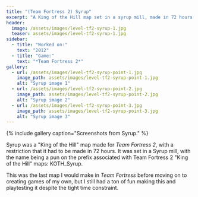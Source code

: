 ```yaml
---
title: "(Team Fortress 2) Syrup"
excerpt: "A King of the Hill map set in a syrup mill, made in 72 hours."
header:
  image: /assets/images/level-tf2-syrup-1.jpg
  teaser: assets/images/level-tf2-syrup-1.jpg
sidebar:
  - title: "Worked on:"
    text: "2012"
  - title: "Game:"
    text: "*Team Fortress 2*"
gallery:
  - url: /assets/images/level-tf2-syrup-point-1.jpg
    image_path: assets/images/level-tf2-syrup-point-1.jpg
    alt: "Syrup image 1"
  - url: /assets/images/level-tf2-syrup-point-2.jpg
    image_path: assets/images/level-tf2-syrup-point-2.jpg
    alt: "Syrup image 2"
  - url: /assets/images/level-tf2-syrup-point-3.jpg
    image_path: assets/images/level-tf2-syrup-point-3.jpg
    alt: "Syrup image 3"
---
```


{% include gallery caption="Screenshots from Syrup." %}

Syrup was a "King of the Hill" map made for *Team Fortress 2*, with a restriction that it had to be made in 72 hours. It was set in a Syrup mill, with the name being a pun on the prefix associated with Team Fortress 2 "King of the Hill" maps: KOTH_Syrup.

This was the last map I would make in *Team Fortress* before moving on to creating games of my own, but I still had a ton of fun making this and playtesting it despite the tight time constraint.